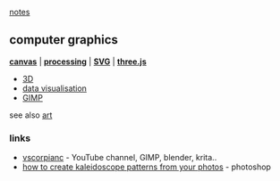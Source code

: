 [notes](../index.md)

## computer graphics

**[canvas](../HTML/canvas.md)** | **[processing](../processing.md)** | **[SVG](../HTML/SVG.md)** | **[three.js](../javascript/threejs.md)**

- [3D](3D.md)
- [data visualisation](../dataVisualisation.md)
- [GIMP](gimp.md)




see also [art](../art.md)

### links
- [vscorpianc](https://www.youtube.com/user/vscorpianc/playlists) - YouTube channel, GIMP, blender, krita..
- [how to create kaleidoscope patterns from your photos](https://digital-photography-school.com/how-to-create-kaleidoscope-patterns-from-your-photos/) - photoshop
